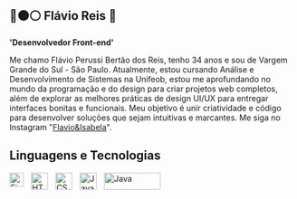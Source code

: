 ## 🔴⚫⚪ Flávio Reis 💪

**'Desenvolvedor Front-end'**

Me chamo Flávio Perussi Bertão dos Reis, tenho 34 anos e sou de Vargem Grande do Sul - São Paulo. Atualmente, estou cursando Análise e Desenvolvimento de Sistemas na Unifeob, estou me aprofundando no mundo da programação e do design para criar projetos web completos, além de explorar as melhores práticas de design UI/UX para entregar interfaces bonitas e funcionais. Meu objetivo é unir criatividade e código para desenvolver soluções que sejam intuitivas e marcantes. Me siga no Instagram "[Flavio&Isabela](https://www.instagram.com/flavioeisabela/)".


##  Linguagens e Tecnologias


<img 
    align="left" 
    alt="Figma" 
    title="Figma"
    width="25px" 
    style="padding-right: 10px;" 
    src="https://cdn.jsdelivr.net/gh/devicons/devicon@latest/icons/figma/figma-original.svg" 
    />

<img 
    align="left" 
    alt="HTML"
    title="HTML" 
    width="30px" 
    style="padding-right: 10px;" 
    src="https://cdn.jsdelivr.net/gh/devicons/devicon@latest/icons/html5/html5-original.svg" 
/>
<img 
    align="left" 
    alt="CSS" 
    title="CSS"
    width="30px" 
    style="padding-right: 10px;" 
    src="https://cdn.jsdelivr.net/gh/devicons/devicon@latest/icons/css3/css3-original.svg" 
/>
<img 
    align="left" 
    alt="JavaScript" 
    title="JavaScript"
    width="30px" 
    style="padding-right: 10px;" 
    src="https://cdn.jsdelivr.net/gh/devicons/devicon@latest/icons/javascript/javascript-original.svg" 
/>

<img 
    align="left" 
    alt="Java"
    title="Java"
    height="30px"
    width="100px" 
    style="padding-right: 0px;" 
    src="https://cdn.jsdelivr.net/gh/devicons/devicon@latest/icons/java/java-original.svg"  
    />           
